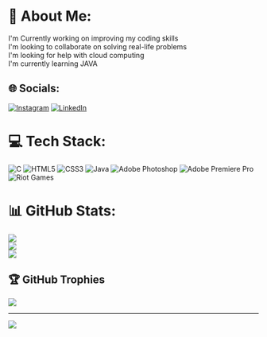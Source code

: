 # 💫 About Me:
I'm Currently working on improving my coding skills<br>I'm looking to collaborate on solving real-life problems<br>I'm looking for help with cloud computing<br>I'm currently learning JAVA


## 🌐 Socials:
[![Instagram](https://img.shields.io/badge/Instagram-%23E4405F.svg?logo=Instagram&logoColor=white)](https://instagram.com/simit.io) [![LinkedIn](https://img.shields.io/badge/LinkedIn-%230077B5.svg?logo=linkedin&logoColor=white)](https://linkedin.com/in/simitmodi1186) 

# 💻 Tech Stack:
![C](https://img.shields.io/badge/c-%2300599C.svg?style=for-the-badge&logo=c&logoColor=white) ![HTML5](https://img.shields.io/badge/html5-%23E34F26.svg?style=for-the-badge&logo=html5&logoColor=white) ![CSS3](https://img.shields.io/badge/css3-%231572B6.svg?style=for-the-badge&logo=css3&logoColor=white) ![Java](https://img.shields.io/badge/java-%23ED8B00.svg?style=for-the-badge&logo=openjdk&logoColor=white) ![Adobe Photoshop](https://img.shields.io/badge/adobe%20photoshop-%2331A8FF.svg?style=for-the-badge&logo=adobe%20photoshop&logoColor=white) ![Adobe Premiere Pro](https://img.shields.io/badge/Adobe%20Premiere%20Pro-9999FF.svg?style=for-the-badge&logo=Adobe%20Premiere%20Pro&logoColor=white) ![Riot Games](https://img.shields.io/badge/riotgames-D32936.svg?style=for-the-badge&logo=riotgames&logoColor=white)
# 📊 GitHub Stats:
![](https://github-readme-stats.vercel.app/api?username=simitmodi&theme=dark&hide_border=false&include_all_commits=true&count_private=true)<br/>
![](https://github-readme-streak-stats.herokuapp.com/?user=simitmodi&theme=dark&hide_border=false)<br/>
![](https://github-readme-stats.vercel.app/api/top-langs/?username=simitmodi&theme=dark&hide_border=false&include_all_commits=true&count_private=true&layout=compact)

## 🏆 GitHub Trophies
![](https://github-profile-trophy.vercel.app/?username=simitmodi&theme=radical&no-frame=false&no-bg=true&margin-w=4)

---
[![](https://visitcount.itsvg.in/api?id=simitmodi&icon=0&color=0)](https://visitcount.itsvg.in)

<!-- Proudly created with GPRM ( https://gprm.itsvg.in ) -->
